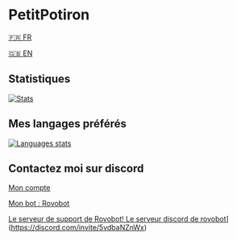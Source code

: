 # PetitPotiron
[🇫🇷 FR](https://github.com/PetitPotiron/PetitPotiron/blob/main/README.md)  

[🇬🇧 EN](https://github.com/PetitPotiron/PetitPotiron/blob/main/README_EN.md)
## Statistiques
[![Stats](https://github-readme-stats.vercel.app/api?username=PetitPotiron&show_icons=true&theme=midnight-purple)](https://github.com/PetitPotiron/PetitPotiron/blob/main/README.md#statistiques)

## Mes langages préférés
[![Languages stats](https://github-readme-stats.vercel.app/api/top-langs/?username=PetitPotiron&theme=midnight-purple)](https://github.com/PetitPotiron/PetitPotiron/blob/main/README.md#mes-langages-préférés)

## Contactez moi sur discord
[Mon compte](https://discord.com/users/715826047949471785)

[Mon bot : Rovobot](https://discord.com/oauth2/authorize?client_id=786632468655636580&scope=bot+applications.commands&permissions=2147483647)

[Le serveur de support de Rovobot](https://discord.com/invite/5vdbaNZnWx)[! Le serveur discord de rovobot](https://discord.com/api/guilds/800032961525317693/widget.png)](https://discord.com/invite/5vdbaNZnWx)
